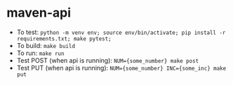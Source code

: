 # maven-api

- To test: `python -m venv env; source env/bin/activate; pip install -r requirements.txt; make pytest;`
- To build: `make build`
- To run: `make run`
- Test POST (when api is running): `NUM={some_number} make post`
- Test PUT (when api is running): `NUM={some_number} INC={some_inc} make put`
